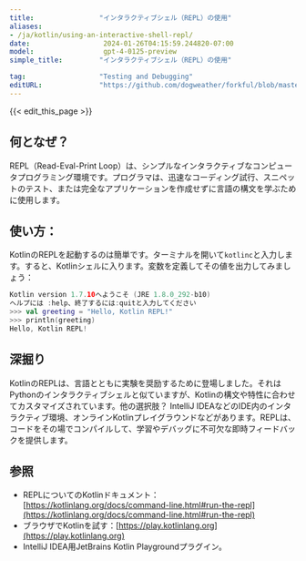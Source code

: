 ```yaml
---
title:                "インタラクティブシェル（REPL）の使用"
aliases:
- /ja/kotlin/using-an-interactive-shell-repl/
date:                  2024-01-26T04:15:59.244820-07:00
model:                 gpt-4-0125-preview
simple_title:         "インタラクティブシェル（REPL）の使用"

tag:                  "Testing and Debugging"
editURL:              "https://github.com/dogweather/forkful/blob/master/content/ja/kotlin/using-an-interactive-shell-repl.md"
---
```


{{< edit_this_page >}}

## 何となぜ？
REPL（Read-Eval-Print Loop）は、シンプルなインタラクティブなコンピュータプログラミング環境です。プログラマは、迅速なコーディング試行、スニペットのテスト、または完全なアプリケーションを作成せずに言語の構文を学ぶために使用します。

## 使い方：
KotlinのREPLを起動するのは簡単です。ターミナルを開いて`kotlinc`と入力します。すると、Kotlinシェルに入ります。変数を定義してその値を出力してみましょう：

```kotlin
Kotlin version 1.7.10へようこそ (JRE 1.8.0_292-b10)
ヘルプには :help、終了するには:quitと入力してください
>>> val greeting = "Hello, Kotlin REPL!"
>>> println(greeting)
Hello, Kotlin REPL!
```

## 深掘り
KotlinのREPLは、言語とともに実験を奨励するために登場しました。それはPythonのインタラクティブシェルと似ていますが、Kotlinの構文や特性に合わせてカスタマイズされています。他の選択肢？ IntelliJ IDEAなどのIDE内のインタラクティブ環境、オンラインKotlinプレイグラウンドなどがあります。REPLは、コードをその場でコンパイルして、学習やデバッグに不可欠な即時フィードバックを提供します。

## 参照
- REPLについてのKotlinドキュメント：[https://kotlinlang.org/docs/command-line.html#run-the-repl](https://kotlinlang.org/docs/command-line.html#run-the-repl)
- ブラウザでKotlinを試す：[https://play.kotlinlang.org](https://play.kotlinlang.org)
- IntelliJ IDEA用JetBrains Kotlin Playgroundプラグイン。
